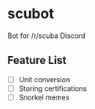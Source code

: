 # scubot
Bot for /r/scuba Discord

## Feature List
- [ ] Unit conversion
- [ ] Storing certifications
- [ ] Snorkel memes
